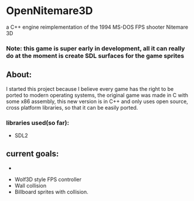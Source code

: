 # OpenNitemare3D
a C++ engine reimplementation of the 1994 MS-DOS FPS shooter Nitemare 3D

### Note: this game is super early in development, all it can really do at the moment is create SDL surfaces for the game sprites

## About:
I started this project because I believe every game has the right to be ported to modern operating systems,
the original game was made in C with some x86 assembly, this new version is in C++ and only uses open source, cross platform libraries,
so that it can be easily ported.

### libraries used(so far):
* SDL2

## current goals:
* ~~~get original sprite files working with SDL2~~
* Wolf3D style FPS controller
* Wall collision 
* Billboard sprites with collision.



